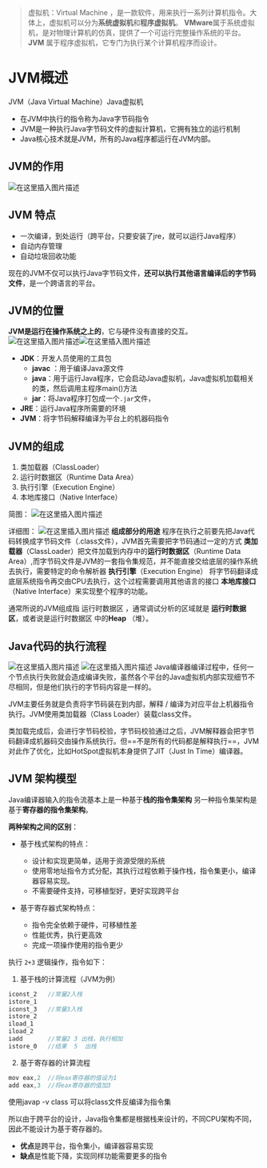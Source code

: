 ﻿
>虚拟机：Virtual Machine ，是一款软件，用来执行一系列计算机指令。大体上，虚拟机可以分为**系统虚拟机**和**程序虚拟机**。
>**VMware**属于系统虚拟机，是对物理计算机的仿真，提供了一个可运行完整操作系统的平台。
>**JVM** 属于程序虚拟机，它专门为执行某个计算机程序而设计。
# JVM概述
JVM（Java Virtual Machine）Java虚拟机
- 在JVM中执行的指令称为Java字节码指令
- JVM是一种执行Java字节码文件的虚拟计算机，它拥有独立的运行机制
- Java核心技术就是JVM，所有的Java程序都运行在JVM内部。

## JVM的作用
![在这里插入图片描述](https://img-blog.csdnimg.cn/65ea704aaeeb4b6a9d9671395dddaf6f.png?x-oss-process=image/watermark,type_d3F5LXplbmhlaQ,shadow_50,text_Q1NETiBAbGFubGVpaGho,size_20,color_FFFFFF,t_70,g_se,x_16#pic_center)
## JVM 特点
- 一次编译，到处运行（跨平台，只要安装了jre，就可以运行Java程序）
- 自动内存管理
- 自动垃圾回收功能

现在的JVM不仅可以执行Java字节码文件，**还可以执行其他语言编译后的字节码文件**，是一个跨语言的平台。
## JVM的位置
**JVM是运行在操作系统之上的**，它与硬件没有直接的交互。
![在这里插入图片描述](https://img-blog.csdnimg.cn/84887e15e63743c4a2db48407032d07e.png?x-oss-process=image/watermark,type_d3F5LXplbmhlaQ,shadow_50,text_Q1NETiBAbGFubGVpaGho,size_20,color_FFFFFF,t_70,g_se,x_16)![在这里插入图片描述](https://img-blog.csdnimg.cn/3cde699c7d3f4ad69b6fbf5081673f10.png?x-oss-process=image/watermark,type_d3F5LXplbmhlaQ,shadow_50,text_Q1NETiBAbGFubGVpaGho,size_20,color_FFFFFF,t_70,g_se,x_16)



- **JDK**：开发人员使用的工具包
	- **javac** ：用于编译Java源文件
	- **java**：用于运行Java程序，它会启动Java虚拟机，Java虚拟机加载相关的类，然后调用主程序main()方法
	- **jar**：将Java程序打包成一个`.jar`文件，
- **JRE**：运行Java程序所需要的环境
- **JVM**：将字节码解释编译为平台上的机器码指令

 ## JVM的组成
 1. 类加载器（ClassLoader）
 2. 运行时数据区（Runtime Data Area）
 3. 执行引擎（Execution Engine）
 4. 本地库接口（Native Interface）
 
 简图：
![在这里插入图片描述](https://img-blog.csdnimg.cn/f6c48b17baa443b99c44fadb8d6a4710.png?x-oss-process=image/watermark,type_d3F5LXplbmhlaQ,shadow_50,text_Q1NETiBAbGFubGVpaGho,size_20,color_FFFFFF,t_70,g_se,x_16)

详细图：
![在这里插入图片描述](https://img-blog.csdnimg.cn/1f51dabec80145bf985b3d96108ddf32.png?x-oss-process=image/watermark,type_d3F5LXplbmhlaQ,shadow_50,text_Q1NETiBAbGFubGVpaGho,size_20,color_FFFFFF,t_70,g_se,x_16)
**组成部分的用途**
程序在执行之前要先把Java代码转换成字节码文件（.class文件），JVM首先需要把字节码通过一定的方式 **类加载器**（ClassLoader）把文件加载到内存中的**运行时数据区**（Runtime Data Area）,而字节码文件是JVM的一套指令集规范，并不能直接交给底层的操作系统去执行，需要特定的命令解析器 **执行引擎**（Execution Engine） 将字节码翻译成底层系统指令再交由CPU去执行，这个过程需要调用其他语言的接口 **本地库接口**（Native Interface）来实现整个程序的功能。

通常所说的JVM组成指 运行时数据区 ，通常调试分析的区域就是 **运行时数据区**，或者说是运行时数据区 中的**Heap** （堆）。

## Java代码的执行流程

![在这里插入图片描述](https://img-blog.csdnimg.cn/bd9733809cd245af937fe46a7252ef13.png?x-oss-process=image/watermark,type_d3F5LXplbmhlaQ,shadow_50,text_Q1NETiBAbGFubGVpaGho,size_20,color_FFFFFF,t_70,g_se,x_16)
![在这里插入图片描述](https://img-blog.csdnimg.cn/4cb225cb240249278922a9989c3cd586.png?x-oss-process=image/watermark,type_d3F5LXplbmhlaQ,shadow_50,text_Q1NETiBAbGFubGVpaGho,size_20,color_FFFFFF,t_70,g_se,x_16)
Java编译器编译过程中，任何一个节点执行失败就会造成编译失败，虽然各个平台的Java虚拟机内部实现细节不尽相同，但是他们执行的字节码内容是一样的。

JVM主要任务就是负责将字节码装在到内部，解释 / 编译为对应平台上机器指令执行。JVM使用类加载器（Class Loader）装载class文件。

类加载完成后，会进行字节码校验，字节码校验通过之后，JVM解释器会把字节码翻译成机器码交由操作系统执行。但==不是所有的代码都是解释执行==，JVM对此作了优化，比如HotSpot虚拟机本身提供了JIT（Just In Time）编译器。

## JVM 架构模型
Java编译器输入的指令流基本上是一种基于**栈的指令集架构**
另一种指令集架构是基于**寄存器的指令集架构**。

**两种架构之间的区别**：	
- 基于栈式架构的特点：
	- 设计和实现更简单，适用于资源受限的系统
	- 使用零地址指令方式分配，其执行过程依赖于操作栈，指令集更小，编译器容易实现。
	- 不需要硬件支持，可移植型好，更好实现跨平台

- 基于寄存器式架构特点：
 	- 指令完全依赖于硬件，可移植性差
 	- 性能优秀，执行更高效
 	- 完成一项操作使用的指令更少
	
执行 `2+3` 逻辑操作，指令如下：
1. 基于栈的计算流程（JVM为例）
	
```java
iconst_2   //常量2入栈
istore_1   
iconst_3   //常量3入栈
istore_2
iload_1    
iload_2
iadd       //常量2 3 出栈，执行相加
istore_0   //结果  5  出栈
```
2. 基于寄存器的计算流程
```java
mov eax,2  //将eax寄存器的值设为1
add eax,3  //将eax寄存器的值加3
```

使用javap -v class 可以将class文件反编译为指令集

所以由于跨平台的设计，Java指令集都是根据栈来设计的，不同CPU架构不同，因此不能设计为基于寄存器的。

- **优点**是跨平台，指令集小，编译器容易实现
- **缺点**是性能下降，实现同样功能需要更多的指令
